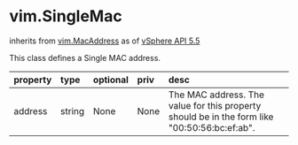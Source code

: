 vim.SingleMac
=============
inherits from [vim.MacAddress](docs/vim.MacAddress.md)
as of [vSphere API 5.5](vim.version.md#vim.version.version9)


This class defines a Single MAC address.

| property | type | optional | priv | desc |
|:---------|:-----|:---------|:-----|:-----|
| address | string | None | None | The MAC address. The value for this property should be in the form   like "00:50:56:bc:ef:ab". |


